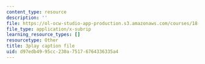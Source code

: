 ```yaml
---
content_type: resource
description: ''
file: https://ol-ocw-studio-app-production.s3.amazonaws.com/courses/18-02-multivariable-calculus-fall-2007/d97edb4995cc230a75176764336335a4_sr7kCpzAuYw.srt
file_type: application/x-subrip
learning_resource_types: []
resourcetype: Other
title: 3play caption file
uid: d97edb49-95cc-230a-7517-6764336335a4
---
```

